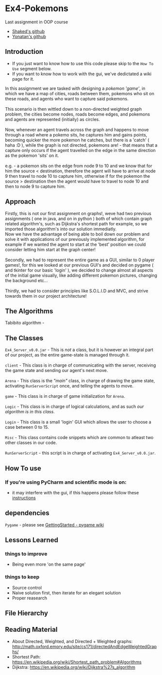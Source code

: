 # Ex4-Pokemons

Last assignment in OOP course

* [Shaked's github](https://github.com/20shaked20)
* [Yonatan's github](https://github.com/Teklar223)

## Introduction
- If you just want to know how to use this code please skip to the ``` How To Use ``` segment below.
- If you want to know how to work with the gui, we've dedictated a wiki page for it.

In this assignment we are tasked with designing a *pokemon 'game'*, in which we have a map of cities, roads between them, pokemons who sit on these roads, and agents who want to capture said pokemons. </br> </br>
This scenario is then wittled down to a non-directed weighted graph problem, the cities become nodes, roads become edges, and pokemons and agents are represented (initially) as circles. </br> </br>
Now, whenever an agent travels across the graph and happens to move through a road where a pokemo sits, he captures him and gains points, becoming quicker the more pokemon he catches, but there is a 'catch' ( haha :D ), while the graph is not directed, pokemons are! - that means that a capture only occurs if the agent travelled on the edge in the same direction as the pokemon 'sits' on it. </br> </br>
e.g. - a pokemon sits on the edge from node 9 to 10 and we know that for him the source < destination, therefore the agent will have to arrive at node 9 then travel to node 10 to capture him, otherwise if for the pokemon the source > destination then the agent would have to travel to node 10 and then to node 9 to capture him.

## Approach
Firstly, this is not our first assignment on graphs!, weve had two previous assignments ( one in java, and on in python ) both of which contain graph related algorithm's, such as Dijkstra's shortest path for example, so we imported those algorithm's into our solution immediatly. </br>
Now we have the advantage of being able to boil down our problem and solve it with applications of our previously implemented algorithm, for example if we wanted the agent to start at the 'best' position we could consider letting him start at the graph center!
</br> </br>
Secondly, we had to represent the entire game as a GUI, similar to 0 player games!, for this we looked at our previous GUI's and decided on pygame ( and tkinter for our basic 'login' ), we decided to change almost all aspects of the initial game visually, like adding different pokemon pictures, changing the background etc...
</br> </br>
Thirdly, we had to consider principles like S.O.L.I.D and MVC, and strive towards them in our project architecture!

## The Algorithms
Tabibito algorithm -

## The Classes
``` Ex4_Server_v0.0.jar ``` - This is *not* a class, but it is however an integral part of our project, as the entire game-state is managed through it.  </br>
 </br>
``` client ``` - This class is in charge of communicating with the server, receiving the game state and sending our agent's next move.  </br> 
</br>
``` Arena ``` - This class is the *"main"* class, in charge of drawing the game state, activating ``` RunServerScript ``` once, and telling the agents to move.  </br>
 </br>
``` game ``` - This class is in charge of game initialization for ``` Arena ```.  </br>
</br>
``` Logic ``` - This class is in charge of logical calculations, and as such *our algorithm is in this class*. </br>
 </br>
``` Login ``` - This class is a small 'login' GUI which allows the user to choose a case between 0 to 15.  </br>
 </br>
``` Misc ``` - This class contains code snippets which are common to atleast two other classes in our code.  </br>
 </br>
``` RunServerScript ``` - this script is in charge of activating ``` Ex4_Server_v0.0.jar ```.

## How To use

### If you're using PyCharm and scientific mode is on:
* it may interfere with the gui, if this happens please follow these [instructions](https://stackoverflow.com/questions/48384041/pycharm-how-to-remove-sciview)

## dependencies

``` Pygame ```  - please see [GettingStarted - pygame wiki](https://www.pygame.org/wiki/GettingStarted)

## Lessons Learned
### things to improve
- Being even more 'on the same page'

### things to keep
- Source control
- Naive solution first, then iterate for an elegant solution
- Proper reasearch

## File Hierarchy


## Reading Material
- About Directed, Weighted, and Directed + Weighted graphs: http://math.oxford.emory.edu/site/cs171/directedAndEdgeWeightedGraphs/
- Shortest Path: https://en.wikipedia.org/wiki/Shortest_path_problem#Algorithms
- Dijkstra: https://en.wikipedia.org/wiki/Dijkstra%27s_algorithm

